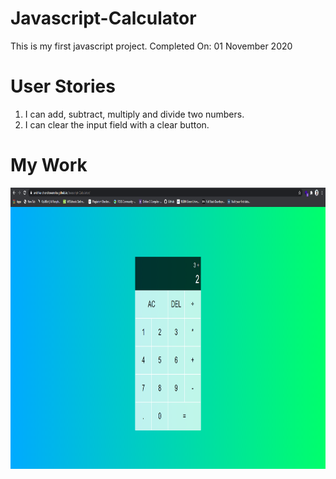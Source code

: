 # Javascript-Calculator
This is my first javascript project.
Completed On: 01 November 2020

# User Stories
1.  I can add, subtract, multiply and divide two numbers.
2.  I can clear the input field with a clear button.

# My Work

<img align="" alt="image" width="950px" height="450px" src="assets/Capture.PNG" />


